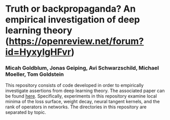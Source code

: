 # Truth or backpropaganda? An empirical investigation of deep learning theory (https://openreview.net/forum?id=HyxyIgHFvr)
### Micah Goldblum, Jonas Geiping, Avi Schwarzschild, Michael Moeller, Tom Goldstein
This repository consists of code developed in order to empirically investigate assertions from deep learning theory.  The associated paper can be found [here](https://arxiv.org/abs/1910.00359). Specifically, experiments in this repository examine local minima of the loss surface, weight decay, neural tangent kernels, and the rank of operators in networks. The directories in this repository are separated by topic.
